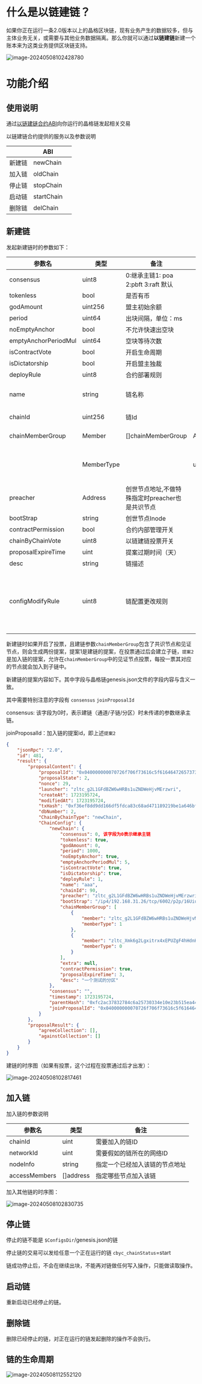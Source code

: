 # 什么是以链建链？

如果你正在运行一条2.0版本以上的晶格区块链，现有业务产生的数据较多，但与主体业务无关，或需要与其他业务数据隔离。那么你就可以通过**以链建链**新建一个账本来为这类业务提供区块链支持。

![image-20240508102428780](chainbychain.assets/image-20240508102428780.png)

# 功能介绍

## 使用说明

通过[以链建链合约ABI](/source/contract/precompile/contractsTable#chainbychainproposal)向你运行的晶格链发起相关交易

以链建链合约提供的服务以及参数说明

|        | ABI        |      |
| ------ | ---------- | ---- |
| 新建链 | newChain   |      |
| 加入链 | oldChain   |      |
| 停止链 | stopChain  |      |
| 启动链 | startChain |      |
| 删除链 | delChain   |      |



## 新建链

发起新建链时的参数如下：

| 参数名               | 类型       | 备注                                            |         |                          | 默认值                  |
| -------------------- | ---------- | ----------------------------------------------- | ------- | ------------------------ | ----------------------- |
| consensus            | uint8      | 0:继承主链1: poa 2:pbft 3:raft 默认             |         | >0                       | 继承主链                |
| tokenless            | bool       | 是否有币                                        |         |                          | 继承主链                |
| godAmount            | uint256    | 盟主初始余额                                    |         |                          | 继承主链                |
| period               | uint64     | 出块间隔，单位：ms                              |         |                          | 继承主链                |
| noEmptyAnchor        | bool       | 不允许快速出空块                                |         |                          | 继承主链                |
| emptyAnchorPeriodMul | uint64     | 空块等待次数                                    |         |                          | 继承主链                |
| isContractVote       | bool       | 开启生命周期                                    |         |                          | 继承主链                |
| isDictatorship       | bool       | 开启盟主独裁                                    |         |                          | 继承主链                |
| deployRule           | uint8      | 合约部署规则                                    |         |                          | 继承主链                |
| name                 | string     | 链名称                                          |         |                          | 主链name\_child\_子链id |
| chainId              | uint256    | 链Id                                            |         |                          | 1000->10001             |
| chainMemberGroup     | Member     | []chainMemberGroup                              | Address | 节点地址                 | 必填                    |
|                      | MemberType |                                                 | uint8   | 0: 见证1：共识           |                         |
| preacher             | Address    | 创世节点地址,不做特殊指定时preacher也是共识节点 |         |                          | 必填                    |
| bootStrap            | string     | 创世节点Inode                                   |         |                          | 不可为空                |
| contractPermission   | bool       | 合约内部管理开关                                |         |                          | 继承主链                |
| chainByChainVote     | uint8      | 以链建链投票开关                                |         |                          | 继承主链                |
| proposalExpireTime   | uint       | 提案过期时间（天）                              |         |                          | 继承主链                |
| desc                 | string     | 链描述                                          |         |                          | 空                      |
| configModifyRule     | uint8      | 链配置更改规则                                  |         | 1: 盟主独裁；2：共识投票 | 继承主链                |

 新建链时如果开启了投票，且建链参数`chainMemberGroup`包含了共识节点和见证节点，则会生成两份提案，提案1是建链的提案，在投票通过后会建立子链，`提案2`是加入链的提案，允许在`chainMemberGroup`中的见证节点投票，每投一票其对应的节点就会加入到子链中。

新建链的提案内容如下。其中字段与晶格链genesis.json文件的字段内容与含义一致。

其中需要特别注意的字段有 `consensus` `joinProposalId`

consensus: 该字段为0时，表示建链（通道/子链/分区）时未传递的参数继承主链。

joinProposalId：加入链的提案id，即上述`提案2`

```json
{
    "jsonRpc": "2.0",
    "id": 481,
    "result": {
        "proposalContent": {
            "proposalId": "0x040000000070726f706f73616c5f616464726573731d000000000000003230323430383039",
            "proposalState": 2,
            "nonce": 29,
            "launcher": "zltc_g2L1GFdBZW6wHRBs1uZNDWeHjvMErzwri",
            "createAt": 1723195724,
            "modifiedAt": 1723195724,
            "txHash": "0xf36ef8dd9dd166df5fdca83c68ad471189219be1a646bf4e921bdf3e96e2d40b",
            "dbNumber": 2,
            "ChainByChainType": "newChain",
            "ChainConfig": {
                "newChain": {
                    "consensus": 0, 该字段为0表示继承主链
                    "tokenless": true,
                    "godAmount": 0,
                    "period": 1000,
                    "noEmptyAnchor": true,
                    "emptyAnchorPeriodMul": 5,
                    "isContractVote": true,
                    "isDictatorship": true,
                    "deployRule": 1,
                    "name": "aaa",
                    "chainId": 90,
                    "preacher": "zltc_g2L1GFdBZW6wHRBs1uZNDWeHjvMErzwri",
                    "bootStrap": "/ip4/192.168.31.26/tcp/6002/p2p/16Uiu2HAm7x3KRbDVSFsBtwH8u7X3KUpQQNvWJUqhrV1kJVnWoSdx",
                    "chainMemberGroup": [
                        {
                            "member": "zltc_g2L1GFdBZW6wHRBs1uZNDWeHjvMErzwri",
                            "memberType": 1
                        },
                        {
                            "member": "zltc_Xmk6g2Lgxitrx4xEPUZgF4hHdnHwDcBuU",
                            "memberType": 0
                        }
                    ],
                    "extra": null,
                    "contractPermission": true,
                    "proposalExpireTime": 3,
                    "desc": "一个测试的分区"
                },
                "consensus": "",
                "timestamp": 1723195724,
                "parentHash": "0xfc2ac37832784c6a25730334e10e23b515ea44ec938f86df985f04f5f49b7e82",
                "joinProposalId": "0x040000000070726f706f73616c5f6164647265737309000000000000003230323430383039"
            }
        },
        "proposalResult": {
            "agreeCollection": [],
            "againstCollection": []
        }
    }
}
```



建链的时序图（如果有投票，这个过程在投票通过后才出发）：

![image-20240508102817461](chainbychain.assets/image-20240508102817461.png)

## 加入链

加入链的参数说明

| 参数名        | 类型      | 备注                           |
| ------------- | --------- | ------------------------------ |
| chainId       | uint      | 需要加入的链ID                 |
| networkId     | uint      | 需要假如的链所在的网络ID       |
| nodeInfo      | string    | 指定一个已经加入该链的节点地址 |
| accessMembers | []address | 指定哪些节点加入该链           |

加入其他链的时序图：

![image-20240508102830735](chainbychain.assets/image-20240508102830735.png)

## 停止链

停止的链不能是 `$ConfigsDir`/genesis.json的链

停止链的交易可以发给任意一个正在运行的链 `cbyc_chainStatus`=start

链成功停止后，不会在继续出块，不能再对链做任何写入操作，只能做读取操作。

## 启动链

重新启动已经停止的链。

## 删除链

删除已经停止的链，对正在运行的链发起删除的操作不会执行。

## 链的生命周期

![image-20240508112552120](chainbychain.assets/image-20240508112552120.png)


